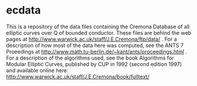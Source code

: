 ecdata
======

This is a repository of the data files containing the Cremona Database of all elliptic curves over Q of bounded conductor. These files are behind the web pages at http://www.warwick.ac.uk/staff/J.E.Cremona/ftp/data/ .  For a description of how most of the data here was computed, see the ANTS 7 Proeedings at http://www.math.tu-berlin.de/~kant/ants/proceedings.html .  For a description of the algorithms used, see the book Algorithms for Modular Elliptic Curves, published by CUP in 1992 (second edition 1997) and available online here: http://www.warwick.ac.uk/staff/J.E.Cremona/book/fulltext/